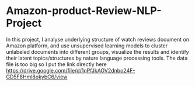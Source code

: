 # Amazon-product-Review-NLP-Project
In this project, I analyse underlying structure of watch reviews document on Amazon platform, and use unsupervised learning models to cluster unlabeled documents into different groups, visualize the results and identify their latent topics/structures by nature language processing tools.
The data file is too big so I put the link directly here
https://drive.google.com/file/d/1qPfJkAOV2dnbo24F-GD5F8Hml8okybC6/view
